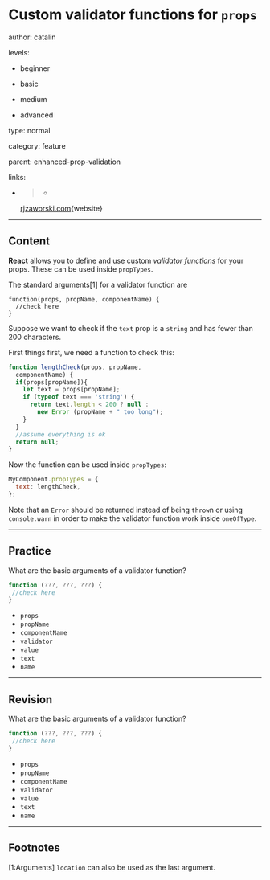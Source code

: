 # Custom validator functions for `props`
author: catalin

levels:

  - beginner

  - basic

  - medium

  - advanced

type: normal

category: feature

parent: enhanced-prop-validation

links:

  - >-
    [rjzaworski.com](http://rjzaworski.com/2015/01/putting-react-custom-proptypes-to-work){website}

---
## Content

**React** allows  you to define and use custom *validator functions* for your props. These can be used inside `propTypes`.

The standard arguments[1] for a validator function are
```
function(props, propName, componentName) {
  //check here
}
```

Suppose we want to check if the `text` prop is a `string` and has fewer than 200 characters.

First things first, we need a function to check this:
```jsx
function lengthCheck(props, propName,
  componentName) {
  if(props[propName]){
    let text = props[propName];
    if (typeof text === 'string') {
      return text.length < 200 ? null :
        new Error (propName + " too long");
    }
  }
  //assume everything is ok
  return null;
}
```

Now the function can be used inside `propTypes`:
```jsx
MyComponent.propTypes = {
  text: lengthCheck,
};
```

Note that an `Error` should be returned instead of being `throw`n or using `console.warn` in order to make the validator function work inside `oneOfType`.

---
## Practice

What are the basic arguments of a validator function?
```jsx
function (???, ???, ???) {
 //check here
}
```
* `props`
* `propName`
* `componentName`
* `validator`
* `value`
* `text`
* `name`

---
## Revision

What are the basic arguments of a validator function?
```jsx
function (???, ???, ???) {
 //check here
}
```
* `props`
* `propName`
* `componentName`
* `validator`
* `value`
* `text`
* `name`

---
## Footnotes

[1:Arguments]
`location` can also be used as the last argument.
